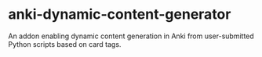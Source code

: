 # anki-dynamic-content-generator
An addon enabling dynamic content generation in Anki from user-submitted Python scripts based on card tags.
